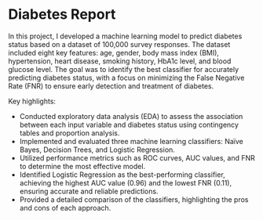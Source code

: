 # Diabetes Report
In this project, I developed a machine learning model to predict diabetes status based on a dataset of 100,000 survey responses. 
The dataset included eight key features: age, gender, body mass index (BMI), hypertension, heart disease, smoking history, HbA1c level, and blood glucose level. 
The goal was to identify the best classifier for accurately predicting diabetes status, with a focus on minimizing the False Negative Rate (FNR) to ensure early detection and treatment of diabetes.

Key highlights:

- Conducted exploratory data analysis (EDA) to assess the association between each input variable and diabetes status using contingency tables and proportion analysis.
- Implemented and evaluated three machine learning classifiers: Naïve Bayes, Decision Trees, and Logistic Regression.
- Utilized performance metrics such as ROC curves, AUC values, and FNR to determine the most effective model.
- Identified Logistic Regression as the best-performing classifier, achieving the highest AUC value (0.96) and the lowest FNR (0.11), ensuring accurate and reliable predictions.
- Provided a detailed comparison of the classifiers, highlighting the pros and cons of each approach.

